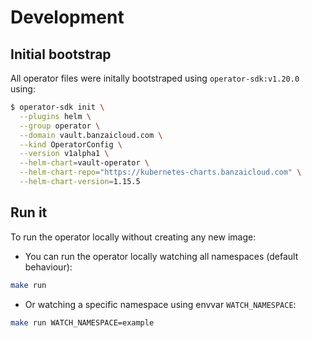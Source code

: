 # Development

## Initial bootstrap

All operator files were initally bootstraped using `operator-sdk:v1.20.0` using:

```bash
$ operator-sdk init \
  --plugins helm \
  --group operator \
  --domain vault.banzaicloud.com \
  --kind OperatorConfig \
  --version v1alpha1 \
  --helm-chart=vault-operator \
  --helm-chart-repo="https://kubernetes-charts.banzaicloud.com" \
  --helm-chart-version=1.15.5
```

## Run it

To run the operator locally without creating any new image:

* You can run the operator locally watching all namespaces (default behaviour):

```bash
make run
```

* Or watching a specific namespace using envvar `WATCH_NAMESPACE`:

```bash
make run WATCH_NAMESPACE=example
```
